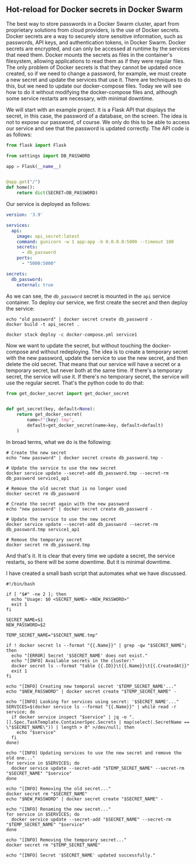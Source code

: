 ## Hot-reload for Docker secrets in Docker Swarm

The best way to store passwords in a Docker Swarm cluster, apart from proprietary solutions from cloud providers, is the
use of Docker secrets. Docker secrets are a way to securely store sensitive information, such as passwords, API keys,
and authentication tokens, in Docker Swarm. Docker secrets are encrypted, and can only be accessed at runtime by the
services that need them. Docker mounts the secrets as files in the container's filesystem, allowing applications to read
them as if they were regular files. The only problem of Docker secrets is that they cannot be updated once created, so
if we need to change a password, for example, we must create a new secret and update the services that use it. There are
techniques to do this, but we need to update our docker-compose files. Today we will see how to do it without modifying
the docker-compose files and, although some service restarts are necessary, with minimal downtime.

We will start with an example project. It is a Flask API that displays the secret, in this case, the password of a
database, on the screen. The idea is not to expose our password, of course. We only do this to be able to access our
service and see that the password is updated correctly. The API code is as follows:

```python
from flask import Flask

from settings import DB_PASSWORD

app = Flask(__name__)


@app.get("/")
def home():
    return dict(SECRET=DB_PASSWORD)
```

Our service is deployed as follows:

```yaml
version: '3.9'

services:
  api:
    image: api_secret:latest
    command: gunicorn -w 1 app:app -b 0.0.0.0:5000 --timeout 180
    secrets:
      - db_password
    ports:
      - "5000:5000"

secrets:
  db_password:
    external: true
```

As we can see, the `db_password` secret is mounted in the `api` service container. To deploy our service, we first
create the secret and then deploy the service:

```shell
echo "old password" | docker secret create db_password -
docker build -t api_secret .

docker stack deploy -c docker-compose.yml service1
```

Now we want to update the secret, but without touching the docker-compose and without redeploying. The idea is to create
a temporary secret with the new password, update the service to use the new secret, and then delete the old secret. That
means that our service will have a secret or a temporary secret, but never both at the same time. If there's a temporary
secret, the service will use it. If there's no temporary secret, the service will use the regular secret. That's the
python code to do that:

```python
from get_docker_secret import get_docker_secret


def get_secret(key, default=None):
    return get_docker_secret(
        name=f"{key}.tmp",
        default=get_docker_secret(name=key, default=default)
    )
```

In broad terms, what we do is the following:

```shell
# Create the new secret
echo "new password" | docker secret create db_password.tmp -

# Update the service to use the new secret
docker service update --secret-add db_password.tmp --secret-rm db_password service1_ap1

# Remove the old secret that is no longer used
docker secret rm db_password

# Create the secret again with the new password
echo "new password" | docker secret create db_password -

# Update the service to use the new secret
docker service update --secret-add db_password --secret-rm db_password.tmp service1_ap1

# Remove the temporary secret
docker secret rm db_password.tmp
```

And that's it. It is clear that every time we update a secret, the service restarts, so there will be some downtime. But
it is minimal downtime.

I have created a small bash script that automates what we have discussed.

```shell
#!/bin/bash

if [ "$#" -ne 2 ]; then
  echo "Usage: $0 <SECRET_NAME> <NEW_PASSWORD>"
  exit 1
fi

SECRET_NAME=$1
NEW_PASSWORD=$2

TEMP_SECRET_NAME="$SECRET_NAME.tmp"

if ! docker secret ls --format "{{.Name}}" | grep -qw "$SECRET_NAME"; then
  echo "[ERROR] Secret '$SECRET_NAME' does not exist."
  echo "[INFO] Available secrets in the cluster:"
  docker secret ls --format "table {{.ID}}\t{{.Name}}\t{{.CreatedAt}}"
  exit 1
fi

echo "[INFO] Creating new temporal secret '$TEMP_SECRET_NAME'..."
echo "$NEW_PASSWORD" | docker secret create "$TEMP_SECRET_NAME" -

echo "[INFO] Looking for services using secret: '$SECRET_NAME'..."
SERVICES=$(docker service ls --format "{{.Name}}" | while read -r service; do
  if docker service inspect "$service" | jq -e ".[].Spec.TaskTemplate.ContainerSpec.Secrets | map(select(.SecretName == \"$SECRET_NAME\")) | length > 0" >/dev/null; then
    echo "$service"
  fi
done)

echo "[INFO] Updating services to use the new secret and remove the old one..."
for service in $SERVICES; do
  docker service update --secret-add "$TEMP_SECRET_NAME" --secret-rm "$SECRET_NAME" "$service"
done

echo "[INFO] Removing the old secret..."
docker secret rm "$SECRET_NAME"
echo "$NEW_PASSWORD" | docker secret create "$SECRET_NAME" -

echo "[INFO] Renaming the new secret..."
for service in $SERVICES; do
  docker service update --secret-add "$SECRET_NAME" --secret-rm "$TEMP_SECRET_NAME" "$service"
done

echo "[INFO] Removing the temporary secret..."
docker secret rm "$TEMP_SECRET_NAME"

echo "[INFO] Secret '$SECRET_NAME' updated successfully."
```